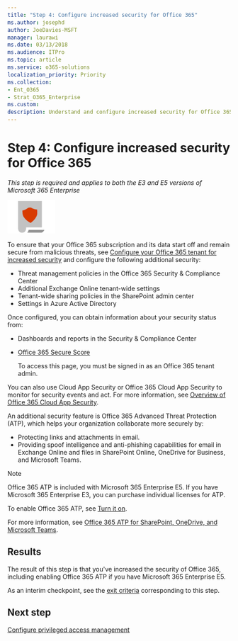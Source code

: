 ```yaml
---
title: "Step 4: Configure increased security for Office 365"
ms.author: josephd
author: JoeDavies-MSFT
manager: laurawi
ms.date: 03/13/2018
ms.audience: ITPro
ms.topic: article
ms.service: o365-solutions
localization_priority: Priority
ms.collection: 
- Ent_O365
- Strat_O365_Enterprise
ms.custom:
description: Understand and configure increased security for Office 365, including Office 365 ATP.
---
```


# Step 4: Configure increased security for Office 365

*This step is required and applies to both the E3 and E5 versions of Microsoft 365 Enterprise*

![](./media/deploy-foundation-infrastructure/infoprotection_icon-small.png)

To ensure that your Office 365 subscription and its data start off and remain secure from malicious threats, see [Configure your Office 365 tenant for increased security](https://support.office.com/article/Configure-your-Office-365-tenant-for-increased-security-8d274fe3-db51-4107-ba64-865e7155b355) and configure the following additional security:

- Threat management policies in the Office 365 Security & Compliance Center
- Additional Exchange Online tenant-wide settings
- Tenant-wide sharing policies in the SharePoint admin center
- Settings in Azure Active Directory

Once configured, you can obtain information about your security status from:

- Dashboards and reports in the Security & Compliance Center
- [Office 365 Secure Score](https://securescore.office.com/)
 
  To access this page, you must be signed in as an Office 365 tenant admin.

You can also use Cloud App Security or Office 365 Cloud App Security to monitor for security events and act. For more information, see [Overview of Office 365 Cloud App Security](https://support.office.com/article/Overview-of-Office-365-Cloud-App-Security-81f0ee9a-9645-45ab-ba56-de9cbccab475).

An additional security feature is Office 365 Advanced Threat Protection (ATP), which helps your organization collaborate more securely by:

- Protecting links and attachments in email. 
- Providing spoof intelligence and anti-phishing capabilities for email in Exchange Online and files in SharePoint Online, OneDrive for Business, and Microsoft Teams. 

>[!Note]
>Office 365 ATP is included with Microsoft 365 Enterprise E5. If you have Microsoft 365 Enterprise E3, you can purchase individual licenses for ATP.
>

To enable Office 365 ATP, see [Turn it on](https://support.office.com/article/Office-365-ATP-for-SharePoint-OneDrive-and-Microsoft-Teams-26261670-db33-4c53-b125-af0662c34607#turniton).

For more information, see [Office 365 ATP for SharePoint, OneDrive, and Microsoft Teams](https://support.office.com/article/Office-365-ATP-for-SharePoint-OneDrive-and-Microsoft-Teams-26261670-db33-4c53-b125-af0662c34607).

## Results

The result of this step is that you've increased the security of Office 365, including enabling Office 365 ATP if you have Microsoft 365 Enterprise E5.

As an interim checkpoint, see the [exit criteria](infoprotect-exit-criteria.md#crit-infoprotect-step4) corresponding to this step.

## Next step

[Configure privileged access management](infoprotect-configure-privileged-access-management.md)
